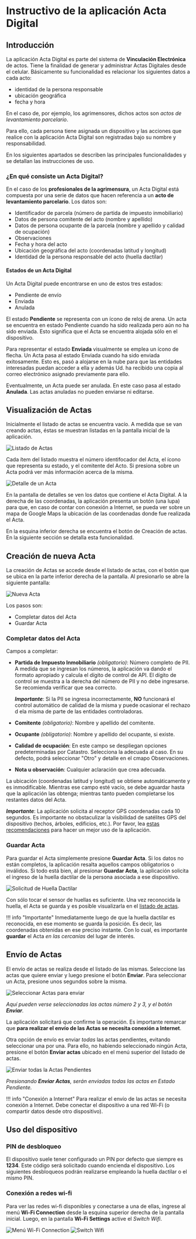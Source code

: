 # Instructivo de la aplicación **Acta Digital**

## Introducción

La aplicación Acta Digital es parte del sistema de **Vinculación Electrónica** de actos. Tiene la finalidad de generar y administrar Actas Digitales desde el celular. Básicamente su funcionalidad es relacionar los siguientes datos a cada acto:

- identidad de la persona responsable
- ubicación geográfica
- fecha y hora

En el caso de, por ejemplo, los agrimensores, dichos actos son _actos de levantamiento parcelario_.

Para ello, cada persona tiene asignada un dispositivo y las acciones que realice con la aplicación Acta Digital son registradas bajo su nombre y responsabilidad.

En los siguientes apartados se describen las principales funcionalidades y se detallan las
instrucciones de uso.

### ¿En qué consiste un Acta Digital?

En el caso de los **profesionales de la agrimensura**, un Acta Digital está compuesta por una serie de datos que hacen referencia a un **acto de levantamiento parcelario**. Los datos son:

- Identificador de parcela (número de partida de impuesto inmobiliario)
- Datos de persona comitente del acto (nombre y apellido)
- Datos de persona ocupante de la parcela (nombre y apellido y calidad de ocupación)
- Observaciones
- Fecha y hora del acto
- Ubicación geográfica del acto (coordenadas latitud y longitud)
- Identidad de la persona responsable del acto (huella dactilar)

#### Estados de un Acta Digital

Un Acta Digital puede encontrarse en uno de estos tres estados:

- Pendiente de envío
- Enviada
- Anulada

El estado **Pendiente** se representa con un ícono de reloj de arena. Un acta se encuentra en estado Pendiente cuando ha sido realizada pero aún no ha sido enviada. Esto significa que el Acta se encuentra alojada sólo en el dispositivo.

Para representar el estado **Enviada** visualmente se emplea un ícono de flecha. Un Acta pasa al estado Enviada cuando ha sido enviada exitosamente. Esto es, pasó a alojarse en la nube para que las entidades interesadas puedan acceder a ella y además Ud. ha recibido una copia al correo electrónico asignado previamente para ello.

Eventualmente, un Acta puede ser anulada. En este caso pasa al estado **Anulada**. Las actas anuladas no pueden enviarse ni editarse.

## Visualización de Actas

Inicialmente el listado de actas se encuentra vacío. A medida que se van creando actas, éstas se muestran listadas en la pantalla inicial de la aplicación.

![Listado de Actas](img/acta_listado.png)

Cada ítem del listado muestra el número identifocador del Acta, el ícono que representa su estado, y el comitente del Acto. Si presiona sobre un Acta podrá ver más información acerca de la misma.

![Detalle de un Acta](img/acta_detalle.png)

En la pantalla de detalles se ven los datos que contiene el Acta Digital. A la derecha de las coordenadas, la aplicación presenta un botón (una lupa) para que, en caso de contar con conexión a Internet, se pueda ver sobre un mapa de Google Maps la ubicación de las coordenadas donde fue realizada el Acta.

En la esquina inferior derecha se encuentra el botón de Creación de actas. En la siguiente sección se detalla esta funcionalidad.

## Creación de nueva Acta

La creación de Actas se accede desde el listado de actas, con el botón que se ubica en la parte
inferior derecha de la pantalla. Al presionarlo se abre la siguiente pantalla:

![Nueva Acta](img/acta_nueva.png)

Los pasos son:

- Completar datos del Acta
- Guardar Acta

### Completar datos del Acta

Campos a completar:

- **Partida de Impuesto Inmobiliario** _(obligatorio)_: Número completo de PII. A medida que se ingresan los números, la aplicación va dando el formato apropiado y calcula el dígito de control de API. El dígito de control se muestra a la derecha del número de PII y no debe ingresarse. Se recomienda verificar que sea correcto.

    **_Importante_**: Si la PII se ingresa incorrectamente, **NO** funcionará el control automático de calidad de la misma y puede ocasionar el rechazo d ela misma de parte de las entidades controladoras.

- **Comitente** _(obligatorio)_: Nombre y apellido del comitente.
- **Ocupante** _(obligatorio)_: Nombre y apellido del ocupante, si existe.
- **Calidad de ocupación**: En este campo se despliegan opciones predeterminadas por Catastro. Selecciona la adecuada al caso. En su defecto, podrá seleccionar "Otro" y detalle en el cmapo Observaciones.
- **Nota u observación**: Cualquier aclaración que crea adecuada.

La ubicación (coordenadas latitud y longitud) se obtiene automáticamente y es inmodificable. Mientras ese campo esté vacío, se debe aguardar hasta que la aplicación las obtenga; mientras tanto pueden completarse los restantes datos del Acta.

**_Importante_**: La aplicación solicita al receptor GPS coordenadas cada 10 segundos. Es importante no obstaculizar la visibilidad de satélites GPS del dispositivo (techos, árboles, edificios, etc.). Por favor, lea [estas recomendaciones](recomendaciones.md) para hacer un mejor uso de la aplicación. 

### Guardar Acta

Para guardar el Acta simplemente presione **Guardar Acta**. Si los datos no están completos, la aplicación resalta aquellos campos obligatorios o inválidos. Si todo está bien, al presionar **Guardar Acta**, la aplicación solicita el ingreso de la huella dactilar de la persona asociada a ese dispositivo.

![Solicitud de Huella Dactilar](img/acta_solicitud-huella.png)

Con sólo tocar el sensor de huellas es suficiente. Una vez reconocida la huella, el Acta se guarda y es posible visualizarla en el [listado de actas](#visualizacion-de-actas).

!!! info "Importante"
    Inmediatamente luego de que la huella dactilar es reconocida, en ese momento se guarda la posición. Es decir, las coordenadas obtenidas en ese preciso instante. Con lo cual, es importante **guardar** el Acta _en las cercanías_ del lugar de interés.

## Envío de Actas

El envío de actas se realiza desde el listado de las mismas. Seleccione las actas que quiere enviar y luego presione el botón **Enviar**. Para seleccionar un Acta, presione unos
segundos sobre la misma.

![Seleccionar Actas para enviar](img/acta_enviar.png)

*Aquí pueden verse seleccionadas las actas número 2 y 3, y el botón __Enviar__.*

La aplicación solicitará que confirme la operación. Es importante remarcar que **para realizar el envío de las Actas se necesita conexión a Internet**.

Otra opción de envío es enviar _todas_ las actas pendientes, evitando seleccionar una por una. Para ello, no habiendo seleccionado ningún Acta, presione el botón **Enviar actas** ubicado en el menú superior del listado de actas.

![Enviar todas la Actas Pendientes](img/acta_enviar-todas.png)

*Presionando __Enviar Actas__, serán enviadas todas las actas en Estado Pendiente.*

!!! info "Conexión a Internet"
    Para realizar el envío de las actas se necesita conexión a Internet. Debe conectar el dispositivo a una red Wi-Fi (o compartir datos desde otro dispositivo).

## Uso del dispositivo

### PIN de desbloqueo

El dispositivo suele tener configurado un PIN por defecto que siempre es **1234**. Este código será solicitado cuando encienda el dispositivo. Los siguientes desbloqueos podrán realizarse empleando la huella dactilar o el mismo PIN.

### Conexión a redes wi-fi

Para ver las redes wi-fi disponibles y conectarse a una de ellas, ingrese al menú **Wi-Fi Connection** desde la esquina superior derecha de la pantalla inicial. Luego, en la pantalla **Wi-Fi Settings** active el _Switch Wifi_.

![Menú Wi-Fi Connection](img/wifi_menu.jpg)
![Switch Wifi](img/wifi_switch.jpg)
